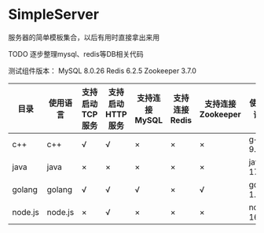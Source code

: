 # SimpleServer

服务器的简单模板集合，以后有用时直接拿出来用

TODO 逐步整理mysql、redis等DB相关代码

测试组件版本：
MySQL 8.0.26
Redis 6.2.5
Zookeeper 3.7.0

| 目录  | 使用语言 | 支持启动TCP服务 | 支持启动HTTP服务 | 支持连接MySQL | 支持连接Redis | 支持连接Zookeeper | 使用编译器 |
|-------|---------|-----------------|-----------------|--------------|---------------|------------------|-----------|
| c++   | c++     | √               | √               | ×            | ×             | ×                | g++ 9.3.0 |
| java  | java    | ×               | ×               | ×            | ×             | ×                | java 17 |
| golang | golang | √               | √               | √            | ×             | √                | go 1.17.1 |
| node.js| node.js| ×               | √               | ×            | ×             | ×                | node 16.9.0 |
